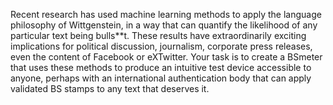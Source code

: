 Recent research has used machine learning methods to apply the language
philosophy of Wittgenstein, in a way that can quantify the likelihood of
any particular text being bulls\*\*t. These results have extraordinarily
exciting implications for political discussion, journalism, corporate
press releases, even the content of Facebook or eXTwitter. Your task is
to create a BSmeter that uses these methods to produce an intuitive test
device accessible to anyone, perhaps with an international
authentication body that can apply validated BS stamps to any text that
deserves it.